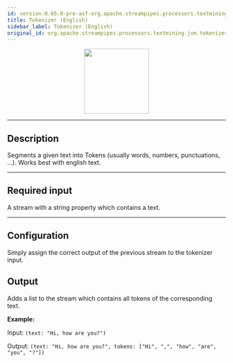 ```yaml
---
id: version-0.65.0-pre-asf-org.apache.streampipes.processors.textmining.jvm.tokenizer
title: Tokenizer (English)
sidebar_label: Tokenizer (English)
original_id: org.apache.streampipes.processors.textmining.jvm.tokenizer
---
```


<!--
  ~ Licensed to the Apache Software Foundation (ASF) under one or more
  ~ contributor license agreements.  See the NOTICE file distributed with
  ~ this work for additional information regarding copyright ownership.
  ~ The ASF licenses this file to You under the Apache License, Version 2.0
  ~ (the "License"); you may not use this file except in compliance with
  ~ the License.  You may obtain a copy of the License at
  ~
  ~    http://www.apache.org/licenses/LICENSE-2.0
  ~
  ~ Unless required by applicable law or agreed to in writing, software
  ~ distributed under the License is distributed on an "AS IS" BASIS,
  ~ WITHOUT WARRANTIES OR CONDITIONS OF ANY KIND, either express or implied.
  ~ See the License for the specific language governing permissions and
  ~ limitations under the License.
  ~
  -->



<p align="center"> 
    <img src="/docs/img/pipeline-elements/org.apache.streampipes.processors.textmining.jvm.tokenizer/icon.png" width="150px;" class="pe-image-documentation"/>
</p>

***

## Description

Segments a given text into Tokens (usually words, numbers, punctuations, ...). Works best with english text.

***

## Required input

A stream with a string property which contains a text.

***

## Configuration

Simply assign the correct output of the previous stream to the tokenizer input.

## Output

Adds a list to the stream which contains all tokens of the corresponding text.

**Example:**

Input: `(text: "Hi, how are you?")`

Output: `(text: "Hi, how are you?", tokens: ["Hi", ",", "how", "are", "you", "?"])`
